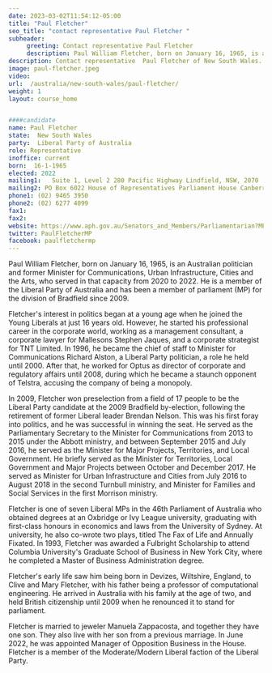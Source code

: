 ```yaml
---
date: 2023-03-02T11:54:12-05:00
title: "Paul Fletcher"
seo_title: "contact representative Paul Fletcher "
subheader:
     greeting: Contact representative Paul Fletcher
     description: Paul William Fletcher, born on January 16, 1965, is an Australian politician and former Minister for Communications, Urban Infrastructure, Cities and the Arts, who served in that capacity from 2020 to 2022.
description: Contact representative  Paul Fletcher of New South Wales. Contact information for  Paul Fletcher includes email address, phone number, and mailing address.
image: paul-fletcher.jpeg
video:
url:  /australia/new-south-wales/paul-fletcher/
weight: 1
layout: course_home


####candidate
name: Paul Fletcher
state:	New South Wales
party:	Liberal Party of Australia
role: Representative
inoffice: current
born:  16-1-1965
elected: 2022
mailing1:	Suite 1, Level 2 280 Pacific Highway Lindfield, NSW, 2070
mailing2: PO Box 6022 House of Representatives Parliament House Canberra ACT 2600
phone1: (02) 9465 3950
phone2: (02) 6277 4099
fax1:
fax2:
website: https://www.aph.gov.au/Senators_and_Members/Parliamentarian?MPID=L6B
twitter: PaulFletcherMP
facebook: paulfletchermp
---
```


Paul William Fletcher, born on January 16, 1965, is an Australian politician and former Minister for Communications, Urban Infrastructure, Cities and the Arts, who served in that capacity from 2020 to 2022. He is a member of the Liberal Party of Australia and has been a member of parliament (MP) for the division of Bradfield since 2009.

Fletcher's interest in politics began at a young age when he joined the Young Liberals at just 16 years old. However, he started his professional career in the corporate world, working as a management consultant, a corporate lawyer for Mallesons Stephen Jaques, and a corporate strategist for TNT Limited. In 1996, he became the chief of staff to Minister for Communications Richard Alston, a Liberal Party politician, a role he held until 2000. After that, he worked for Optus as director of corporate and regulatory affairs until 2008, during which he became a staunch opponent of Telstra, accusing the company of being a monopoly.

In 2009, Fletcher won preselection from a field of 17 people to be the Liberal Party candidate at the 2009 Bradfield by-election, following the retirement of former Liberal leader Brendan Nelson. This was his first foray into politics, and he was successful in winning the seat. He served as the Parliamentary Secretary to the Minister for Communications from 2013 to 2015 under the Abbott ministry, and between September 2015 and July 2016, he served as the Minister for Major Projects, Territories, and Local Government. He briefly served as the Minister for Territories, Local Government and Major Projects between October and December 2017. He served as Minister for Urban Infrastructure and Cities from July 2016 to August 2018 in the second Turnbull ministry, and Minister for Families and Social Services in the first Morrison ministry.

Fletcher is one of seven Liberal MPs in the 46th Parliament of Australia who obtained degrees at an Oxbridge or Ivy League university, graduating with first-class honours in economics and laws from the University of Sydney. At university, he also co-wrote two plays, titled The Fax of Life and Annually Fixated. In 1993, Fletcher was awarded a Fulbright Scholarship to attend Columbia University's Graduate School of Business in New York City, where he completed a Master of Business Administration degree.

Fletcher's early life saw him being born in Devizes, Wiltshire, England, to Clive and Mary Fletcher, with his father being a professor of computational engineering. He arrived in Australia with his family at the age of two, and held British citizenship until 2009 when he renounced it to stand for parliament.

Fletcher is married to jeweler Manuela Zappacosta, and together they have one son. They also live with her son from a previous marriage. In June 2022, he was appointed Manager of Opposition Business in the House. Fletcher is a member of the Moderate/Modern Liberal faction of the Liberal Party.